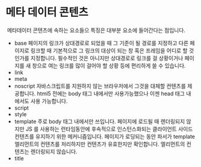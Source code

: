 # 메타 데이터 콘텐츠

​	메타데이터 콘텐츠에 속하는 요소들으 특징은 대부분 <head> 요소에 들어간다는 점입니다.

- base
  페이지의 링크가 상대경로로 되었을 때 그 기준이 될 경로를 지정하고 다른 페이지로 링크할 때 기본적으로 그 링크의 대상이 되는 창 혹은 프레임을 어디로 할 것인가를 지정합니다.
  필수적인 것은 아니지만 상대경로로 링크를 걸 상황이거나 페이지를 새 창으로 여는 링크를 많이 걸어야 할 상황 등에 편리하게 쓸 수 있습니다.
- link
- meta
- noscript
  자바스크립트를 지원하지 않는 브라우저에서 그것을 대체할 컨텐츠를 제공합니다.
  html5 전에는 body 태그 내에서만 사용가능했으나 이젠 head 태그 내에서도 사용 가능합니다.
- script
- style
- template
  주로 body 태그 내에서만 쓰입니다.
  페이지에 로드될 때 렌더링되지 않지만 JS 를 사용하는 런타임동안에 후속적으로 인스턴스화되는 클라이언트 사이드 컨텐츠를 유지하기 위한 메커니즘입니다.
  페이지가 로딩되는 동안 파서가 template 엘리먼트의 컨텐츠를 처리하지만 컨텐츠가 유효한지만 확인합니다. 엘리먼트의 컨텐츠는 렌더링되지 않습니다.
- title

